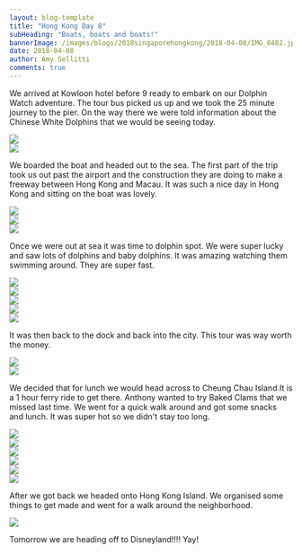 ```yaml
---
layout: blog-template
title: "Hong Kong Day 8"
subHeading: "Boats, boats and boats!"
bannerImage: /images/blogs/2018singaporehongkong/2018-04-08/IMG_8482.jpg_compressed.JPEG
date: 2018-04-08
author: Amy Sellitti
comments: true
---
```


We arrived at Kowloon hotel before 9 ready to embark on our Dolphin Watch adventure. The tour bus picked us up and we took the 25 minute journey to the pier. On the way there we were told information about the Chinese White Dolphins that we would be seeing today.

<div class="center-image"><img src="/images/blogs/2018singaporehongkong/2018-04-08/IMG_8421.jpg_compressed.JPEG" /></div>
<div class="center-image"><img src="/images/blogs/2018singaporehongkong/2018-04-08/IMG_8422.jpg_compressed.JPEG" /></div>

We boarded the boat and headed out to the sea. The first part of the trip took us out past the airport and the construction they are doing to make a freeway between Hong Kong and Macau. It was such a nice day in Hong Kong and sitting on the boat was lovely.

<div class="center-image"><img src="/images/blogs/2018singaporehongkong/2018-04-08/IMG_8424.jpg_compressed.JPEG" /></div>
<div class="center-image"><img src="/images/blogs/2018singaporehongkong/2018-04-08/IMG_8429.jpg_compressed.JPEG" /></div>
<div class="center-image"><img src="/images/blogs/2018singaporehongkong/2018-04-08/IMG_8439.jpg_compressed.JPEG" /></div>

Once we were out at sea it was time to dolphin spot. We were super lucky and saw lots of dolphins and baby dolphins. It was amazing watching them swimming around. They are super fast.

<div class="center-image"><img src="/images/blogs/2018singaporehongkong/2018-04-08/IMG_8482.jpg_compressed.JPEG" /></div>
<div class="center-image"><img src="/images/blogs/2018singaporehongkong/2018-04-08/IMG_8523.jpg_compressed.JPEG" /></div>
<div class="center-image"><img src="/images/blogs/2018singaporehongkong/2018-04-08/IMG_8602.jpg_compressed.JPEG" /></div>
<div class="center-image"><img src="/images/blogs/2018singaporehongkong/2018-04-08/IMG_8615.jpg_compressed.JPEG" /></div>
<div class="center-image"><img src="/images/blogs/2018singaporehongkong/2018-04-08/IMG_8616.jpg_compressed.JPEG" /></div>

It was then back to the dock and back into the city. This tour was way worth the money.

<div class="center-image"><img src="/images/blogs/2018singaporehongkong/2018-04-08/IMG_8626.jpg_compressed.JPEG" /></div>
<div class="center-image"><img src="/images/blogs/2018singaporehongkong/2018-04-08/IMG_8628.jpg_compressed.JPEG" /></div>

We decided that for lunch we would head across to Cheung Chau Island.It is a 1 hour ferry ride to get there. Anthony wanted to try Baked Clams that we missed last time. We went for a quick walk around and got some snacks and lunch. It was super hot so we didn't stay too long.

<div class="center-image"><img src="/images/blogs/2018singaporehongkong/2018-04-08/IMG_8631.jpg_compressed.JPEG" /></div>
<div class="center-image"><img src="/images/blogs/2018singaporehongkong/2018-04-08/IMG_8634.jpg_compressed.JPEG" /></div>
<div class="center-image"><img src="/images/blogs/2018singaporehongkong/2018-04-08/IMG_8636.jpg_compressed.JPEG" /></div>
<div class="center-image"><img src="/images/blogs/2018singaporehongkong/2018-04-08/IMG_8639.jpg_compressed.JPEG" /></div>
<div class="center-image"><img src="/images/blogs/2018singaporehongkong/2018-04-08/IMG_8640.jpg_compressed.JPEG" /></div>
<div class="center-image"><img src="/images/blogs/2018singaporehongkong/2018-04-08/IMG_8649.jpg_compressed.JPEG" /></div>

After we got back we headed onto Hong Kong Island. We organised some things to get made and went for a walk around the neighborhood.

<div class="center-image"><img src="/images/blogs/2018singaporehongkong/2018-04-08/IMG_8652.jpg_compressed.JPEG" /></div>

Tomorrow we are heading off to Disneyland!!!! Yay!
